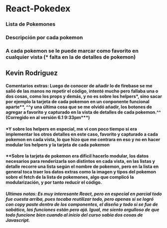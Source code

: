 # React-Pokedex
### Lista de Pokemones
### Descripción por cada pokemon
### A cada pokemon se le puede marcar como favorito en cualquier vista (* falta en la de detalles de pokemon)

## Kevin Rodriguez

#### Comentarios extras: Luego de conocer de añadir lo de firebase se me salió de las manos no repetir el código, intenté mucho pero fallaba una o dos cosas, como los props y demás, y no es sobre los helpers*, sino sacar por ejemplo la tarjeta de cada pokemon en un conponente funcional aparte**, ^^y una última cosa que se me olvidó añadir, los botones de agregar a favorito y capturado en la vista de detalles de cada pokemon.^^ (Corregido en al versión 6.1 9:33pm***)

#### *Y sobre los helpers en especial, me vi con poco tiempo si era implementar los otros detalles en este caso, favorito y capturado a cada pokemon en cada vista, lo que hizo que me centrara en eso y no en hacer modular los helpers y la tarjeta de cada pokemon

#### **Sobre la tarjeta de pokemon era dificil hacerlo modular, los datos necesarios para renderizarla son distintos en cada vista, en las listas y detalle recorre una lista según el nombre de pokemon, pero en la lista en general toca traer los datos extras como la imagen y tipos del pokemon sobre el fetch de la lista de pokemones, algo que complicó la modularización, y por tanto reducir el código.

##### Ultimas notas: Es muy interesante React, pero en especial en parcial todo fue cuesta arriba, pues tocaba reutilizar todo, pero apenas si se logró con copy paste dentro de los componentes, el diseño y todo si se fue de sabático, las funciones están pero ajá. Igual, me siento orgulloso de que todo funcione bien cuando al inicio del curso sabía dos cosas de Javascript.
